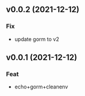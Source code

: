 ## v0.0.2 (2021-12-12)

### Fix

- update gorm to v2

## v0.0.1 (2021-12-12)

### Feat

- echo+gorm+cleanenv
